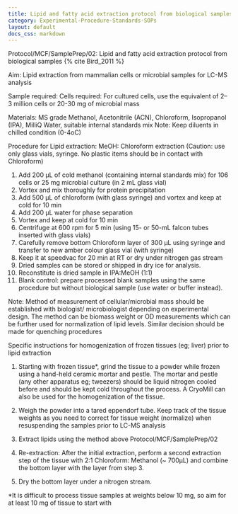```yaml
---
title: Lipid and fatty acid extraction protocol from biological samples
category: Experimental-Procedure-Standards-SOPs
layout: default
docs_css: markdown
---
```


Protocol/MCF/SamplePrep/02: Lipid and fatty acid extraction protocol from biological samples {% cite Bird_2011 %}

Aim: Lipid extraction from mammalian cells or microbial samples for LC-MS analysis 

Sample required:
Cells required: For cultured cells, use the equivalent of 2–3 million cells or 20-30 mg of microbial mass 

Materials:
MS grade Methanol, Acetonitrile (ACN), Chloroform, Isopropanol (IPA), MilliQ Water, suitable internal standards mix
Note: Keep diluents in chilled condition (0-4oC)

Procedure for Lipid extraction: 
MeOH: Chloroform extraction
(Caution: use only glass vials, syringe.  No plastic items should be in contact with Chloroform)
1.	Add 200 µL of cold methanol (containing internal standards mix) for 106 cells or 25 mg microbial culture (in 2 mL glass vial)
2.	Vortex and mix thoroughly for protein precipitation 
3.	Add 500 µL of chloroform (with glass syringe) and vortex and keep at cold for 10 min 
4.	Add 200 µL water for phase separation 
5.	Vortex and keep at cold for 10 min
6.	Centrifuge at 600 rpm for 5 min (using 15- or 50-mL falcon tubes inserted with glass vials)
7.	Carefully remove bottom Chloroform layer of 300 µL using syringe and transfer to new amber colour glass vial (with syringe)
8.	Keep it at speedvac for 20 min at RT or dry under nitrogen gas stream 
9.	Dried samples can be stored or shipped in dry ice for analysis.
10.	Reconstitute is dried sample in IPA:MeOH (1:1)
11.	Blank control: prepare processed blank samples using the same procedure but without biological sample (use water or buffer instead).


Note: Method of measurement of cellular/microbial mass should be established with biologist/ microbiologist depending on experimental design. The method can be biomass weight or OD measurements which can be further used for normalization of lipid levels. Similar decision should be made for quenching procedures

Specific instructions for homogenization of frozen tissues (eg; liver) prior to lipid extraction 
1)	Starting with frozen tissue*, grind the tissue to a powder while frozen using a hand-held ceramic mortar and pestle. The mortar and pestle (any other apparatus eg; tweezers)  should be liquid nitrogen cooled before and should be kept cold throughout the process. A CryoMill can also be used for the homogenization of the tissue. 

2)	Weigh the powder into a tared eppendorf tube. Keep track of the tissue weights as you need to correct for tissue weight (normalize) when resuspending the samples prior to LC-MS analysis

3)	Extract lipids using the method above Protocol/MCF/SamplePrep/02 

4)	Re-extraction: After the initial extraction, perform a second extraction step of the tissue with 2:1 Chloroform: Methanol (~ 700μL) and combine the bottom layer with the layer from step 3. 

5)	Dry the bottom layer under a nitrogen stream.

*It is difficult to process tissue samples at weights below 10 mg, so aim for at least 10 mg of tissue to start with 









